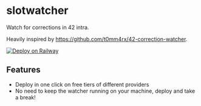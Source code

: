 # slotwatcher

Watch for corrections in 42 intra.

Heavily inspired by https://github.com/t0mm4rx/42-correction-watcher.

[![Deploy on Railway](https://railway.app/button.svg)](https://railway.app/template/Z7VRW7)

## Features

- Deploy in one click on free tiers of different providers
- No need to keep the watcher running on your machine, deploy and take a break!


